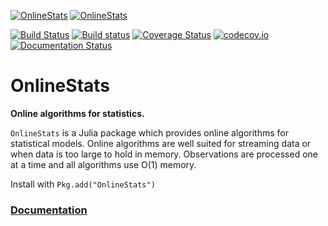 [![OnlineStats](http://pkg.julialang.org/badges/OnlineStats_0.3.svg)](http://pkg.julialang.org/?pkg=OnlineStats&ver=0.3)
[![OnlineStats](http://pkg.julialang.org/badges/OnlineStats_0.4.svg)](http://pkg.julialang.org/?pkg=OnlineStats&ver=0.4)

[![Build Status](https://travis-ci.org/joshday/OnlineStats.jl.svg)](https://travis-ci.org/joshday/OnlineStats.jl)
[![Build status](https://ci.appveyor.com/api/projects/status/x2t1ey2sgbmow1a4/branch/master?svg=true)](https://ci.appveyor.com/project/joshday/onlinestats-jl/branch/master)
[![Coverage Status](https://coveralls.io/repos/joshday/OnlineStats.jl/badge.svg?branch=josh)](https://coveralls.io/r/joshday/OnlineStats.jl?branch=josh)
[![codecov.io](http://codecov.io/github/joshday/OnlineStats.jl/coverage.svg?branch=josh)](http://codecov.io/github/joshday/OnlineStats.jl?branch=josh)
[![Documentation Status](https://readthedocs.org/projects/onlinestatsjl/badge/?version=latest)](https://readthedocs.org/projects/onlinestatsjl/?badge=latest)

# OnlineStats

**Online algorithms for statistics.**

`OnlineStats` is a Julia package which provides online algorithms for statistical models.  Online algorithms are well suited for streaming data or when data is too large to hold in memory.  Observations are processed one at a time and all algorithms use O(1) memory.

Install with `Pkg.add("OnlineStats")`

### [Documentation](http://onlinestatsjl.readthedocs.org/en/latest/)

